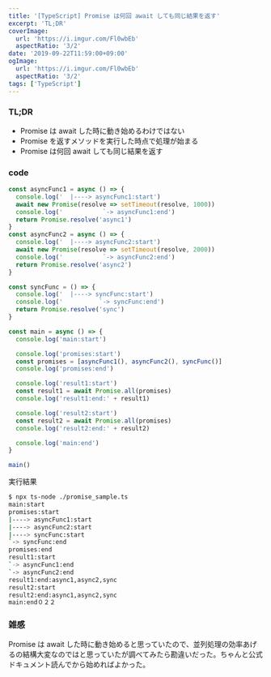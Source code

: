 ```yaml
---
title: '[TypeScript] Promise は何回 await しても同じ結果を返す'
excerpt: 'TL;DR'
coverImage: 
  url: 'https://i.imgur.com/Fl0wbEb'
  aspectRatio: '3/2'
date: '2019-09-22T11:59:00+09:00'
ogImage:
  url: 'https://i.imgur.com/Fl0wbEb'
  aspectRatio: '3/2'
tags: ['TypeScript']
---
```


### TL;DR

*   Promise は await した時に動き始めるわけではない
*   Promise を返すメソッドを実行した時点で処理が始まる
*   Promise は何回 await しても同じ結果を返す

### code

```ts
const asyncFunc1 = async () => {
  console.log('  |----> asyncFunc1:start')
  await new Promise(resolve => setTimeout(resolve, 1000))
  console.log('           `-> asyncFunc1:end')
  return Promise.resolve('async1')
}
const asyncFunc2 = async () => {
  console.log('  |----> asyncFunc2:start')
  await new Promise(resolve => setTimeout(resolve, 2000))
  console.log('           `-> asyncFunc2:end')
  return Promise.resolve('async2')
}

const syncFunc = () => {
  console.log('  |----> syncFunc:start')
  console.log('          `-> syncFunc:end')
  return Promise.resolve('sync')
}

const main = async () => {
  console.log('main:start')

  console.log('promises:start')
  const promises = [asyncFunc1(), asyncFunc2(), syncFunc()]
  console.log('promises:end')

  console.log('result1:start')
  const result1 = await Promise.all(promises)
  console.log('result1:end:' + result1)

  console.log('result2:start')
  const result2 = await Promise.all(promises)
  console.log('result2:end:' + result2)

  console.log('main:end')
}

main()
```

実行結果

```bash
$ npx ts-node ./promise_sample.ts  
main:start  
promises:start  
|----> asyncFunc1:start  
|----> asyncFunc2:start  
|----> syncFunc:start  
`-> syncFunc:end  
promises:end  
result1:start  
`-> asyncFunc1:end  
`-> asyncFunc2:end  
result1:end:async1,async2,sync  
result2:start  
result2:end:async1,async2,sync  
main:end０２２
```

### 雑感

Promise は await した時に動き始めると思っていたので、並列処理の効率あげるの結構大変なのではと思っていたが調べてみたら勘違いだった。ちゃんと公式ドキュメント読んでから始めればよかった。